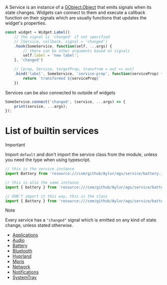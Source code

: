 A Service is an instance of a [GObject.Object](https://gjs-docs.gnome.org/gobject20~2.0/gobject.object) that emits signals when its state changes. Widgets can connect to them and execute a callback function on their signals which are usually functions that updates the widget's properties.

```js
const widget = Widget.Label()
    // the signal is 'changed' if not specified
    // [Service, callback, signal = 'changed']
    .hook(SomeService, function(self, ...args) {
        // there can be other arguments based on signals
        self.label = 'new label';
    }, 'changed')

    // [prop, Service, targetProp, transfrom = out => out]
    .bind('label', SomeService, 'service-prop', function(serviceProp) {
        return `transformed ${serviceProp}`
    })
```

Services can be also connected to outside of widgets
```js
SomeService.connect('changed', (service, ...args) => {
    print(service, ...args);
});
```

# List of builtin services

> [!IMPORTANT]
> Import `default` and don't import the service class from the module, unless you need the type when using typescript.
```js
// this is the service instance
import Battery from 'resource:///com/github/Aylur/ags/service/battery.js';

// this is also the same instance
import { battery } from 'resource:///com/github/Aylur/ags/service/battery.js';

// DON'T import it this way, this is the class
import { Battery } from 'resource:///com/github/Aylur/ags/service/battery.js';
```

> [!NOTE]
> Every service has a `"changed"` signal which is emitted on any kind of state change, unless stated otherwise.

* [Applications](Applications.md)
* [Audio](Audio.md)
* [Battery](Battery.md)
* [Bluetooth](Bluetooth.md)
* [Hyprland](Hyprland.md)
* [Mpris](Mpris.md)
* [Network](Network.md)
* [Notifications](Notifications.md)
* [SystemTray](SystemTray.md)
